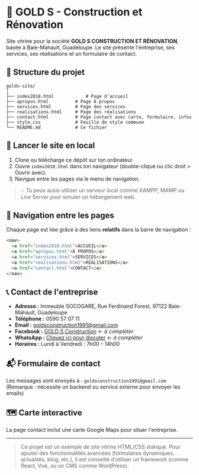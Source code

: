 
# 🌟 GOLD S - Construction et Rénovation

Site vitrine pour la société **GOLD S CONSTRUCTION ET RÉNOVATION**, basée à Baie-Mahault, Guadeloupe. Le site présente l'entreprise, ses services, ses réalisations et un formulaire de contact.

## 📁 Structure du projet

```
golds-site/
│
├── index2018.html            # Page d'accueil
├── apropos.html          # Page À propos
├── services.html         # Page des services
├── realisations.html     # Page des réalisations
├── contact.html          # Page contact avec carte, formulaire, infos
├── style.css             # Feuille de style commune
└── README.md             # Ce fichier
```

## 🚀 Lancer le site en local

1. Clone ou télécharge ce dépôt sur ton ordinateur.
2. Ouvre `index2018.html` dans ton navigateur (double-clique ou clic droit > Ouvrir avec).
3. Navigue entre les pages via le menu de navigation.

> 💡 Tu peux aussi utiliser un serveur local comme XAMPP, MAMP ou Live Server pour simuler un hébergement web.

## 🔗 Navigation entre les pages

Chaque page est liée grâce à des liens **relatifs** dans la barre de navigation :

```html
<nav>
  <a href="index2018.html">ACCUEIL</a>
  <a href="apropos.html">À PROPOS</a>
  <a href="services.html">SERVICES</a>
  <a href="realisations.html">RÉALISATIONS</a>
  <a href="contact.html">CONTACT</a>
</nav>
```

## 📞 Contact de l'entreprise

- **Adresse :** Immeuble SOCOGARE, Rue Ferdinand Forest, 97122 Baie-Mahault, Guadeloupe
- **Téléphone :** 0590 57 07 11
- **Email :** goldsconstruction1991@gmail.com
- **Facebook :** [GOLD S Construction](https://www.facebook.com/...) ← *à compléter*
- **WhatsApp :** [Cliquez ici pour discuter](https://wa.me/...) ← *à compléter*
- **Horaires :** Lundi à Vendredi : 7h00 – 14h00

## 📬 Formulaire de contact

Les messages sont envoyés à : `goldsconstruction1991@gmail.com`  
(Remarque : nécessite un backend ou service externe pour envoyer les emails)

## 🗺️ Carte interactive

La page contact inclut une carte Google Maps pour situer l'entreprise.

---

> Ce projet est un exemple de site vitrine HTML/CSS statique. Pour ajouter des fonctionnalités avancées (formulaires dynamiques, actualités, blog, etc.), il est conseillé d’utiliser un framework (comme React, Vue, ou un CMS comme WordPress).
